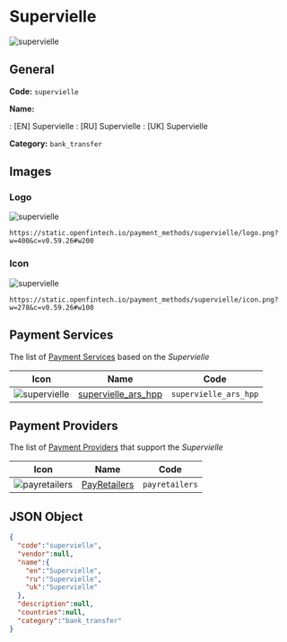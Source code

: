 
# Supervielle 
![supervielle](https://static.openfintech.io/payment_methods/supervielle/logo.png?w=400&c=v0.59.26#w200)  

## General 
**Code:** `supervielle` 
 
**Name:** 
 
:	[EN] Supervielle 
:	[RU] Supervielle 
:	[UK] Supervielle 
 
**Category:** `bank_transfer` 
 

## Images 

### Logo 
![supervielle](https://static.openfintech.io/payment_methods/supervielle/logo.png?w=400&c=v0.59.26#w200)  

```
https://static.openfintech.io/payment_methods/supervielle/logo.png?w=400&c=v0.59.26#w200
```  

### Icon 
![supervielle](https://static.openfintech.io/payment_methods/supervielle/icon.png?w=278&c=v0.59.26#w100)  

```
https://static.openfintech.io/payment_methods/supervielle/icon.png?w=278&c=v0.59.26#w100
```  

## Payment Services 
 
The list of [Payment Services](/payment-services/) based on the _Supervielle_ 

|Icon|Name|Code| 
|:---:|:---:|:---:| 
|![supervielle](https://static.openfintech.io/payment_methods/supervielle/icon.png?w=278&c=v0.59.26#w100) |[supervielle_ars_hpp](/payment-services/supervielle_ars_hpp/)|`supervielle_ars_hpp`| 
 

## Payment Providers 
 
The list of [Payment Providers](/payment-providers/) that support the _Supervielle_ 

|Icon|Name|Code| 
|:---:|:---:|:---:| 
|![payretailers](https://static.openfintech.io/payment_providers/payretailers/icon.svg?w=278&c=v0.59.26#w100) |[PayRetailers](/payment-providers/payretailers/)|`payretailers`| 
 

## JSON Object 

```json
{
  "code":"supervielle",
  "vendor":null,
  "name":{
    "en":"Supervielle",
    "ru":"Supervielle",
    "uk":"Supervielle"
  },
  "description":null,
  "countries":null,
  "category":"bank_transfer"
}
```  
